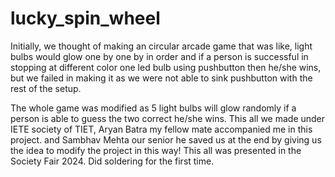 # lucky_spin_wheel
Initially, we thought of making an circular arcade game that was like, light bulbs would glow one by one by in order and if a person is successful in stopping at different color one led bulb using pushbutton then he/she wins, but we failed in making it as we were not able to sink pushbutton with the rest of the setup.
 
The whole game was modified as 5 light bulbs will glow randomly if a person is able to guess the two correct he/she wins. 
This all we made under IETE society of TIET, Aryan Batra my fellow mate accompanied me in this project. and Sambhav Mehta our senior he saved us at the end by giving us the idea to modify the project in this way! This all was presented in the Society Fair 2024. 
Did soldering for the first time.
